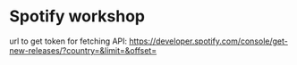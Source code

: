 # Spotify workshop

url to get token for fetching API: https://developer.spotify.com/console/get-new-releases/?country=&limit=&offset=
